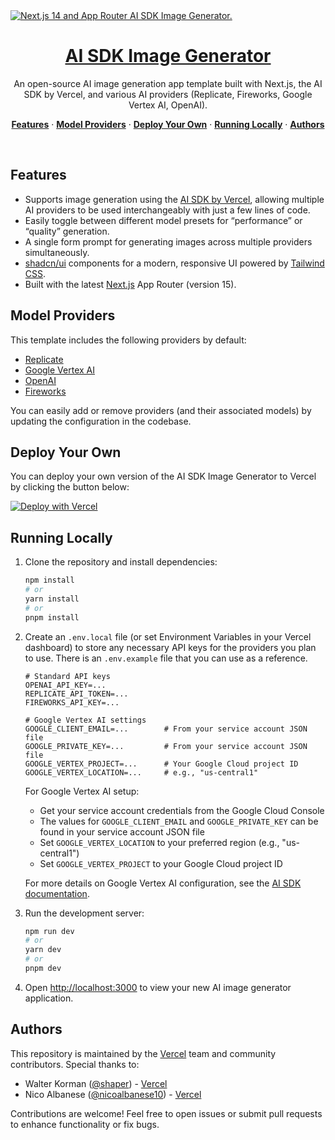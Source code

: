 <a href="https://ai-sdk-image-generator.vercel.app">
  <img alt="Next.js 14 and App Router AI SDK Image Generator." src="https://ai-sdk-image-generator.vercel.app/opengraph-image.png">
  <h1 align="center">AI SDK Image Generator</h1>
</a>

<p align="center">
  An open-source AI image generation app template built with Next.js, the AI SDK by Vercel, and various AI providers (Replicate, Fireworks, Google Vertex AI, OpenAI).
</p>

<p align="center">
  <a href="#features"><strong>Features</strong></a> ·
  <a href="#model-providers"><strong>Model Providers</strong></a> ·
  <a href="#deploy-your-own"><strong>Deploy Your Own</strong></a> ·
  <a href="#running-locally"><strong>Running Locally</strong></a> ·
  <a href="#authors"><strong>Authors</strong></a>
</p>
<br/>

## Features

- Supports image generation using the [AI SDK by Vercel](https://sdk.vercel.ai/docs), allowing multiple AI providers to be used interchangeably with just a few lines of code.
- Easily toggle between different model presets for “performance” or “quality” generation.
- A single form prompt for generating images across multiple providers simultaneously.
- [shadcn/ui](https://ui.shadcn.com/) components for a modern, responsive UI powered by [Tailwind CSS](https://tailwindcss.com).
- Built with the latest [Next.js](https://nextjs.org) App Router (version 15).

## Model Providers

This template includes the following providers by default:

- [Replicate](https://sdk.vercel.ai/providers/ai-sdk-providers/replicate)
- [Google Vertex AI](https://sdk.vercel.ai/providers/ai-sdk-providers/google-vertex)
- [OpenAI](https://sdk.vercel.ai/providers/ai-sdk-providers/openai)
- [Fireworks](https://sdk.vercel.ai/providers/ai-sdk-providers/fireworks)

You can easily add or remove providers (and their associated models) by updating the configuration in the codebase.

## Deploy Your Own

You can deploy your own version of the AI SDK Image Generator to Vercel by clicking the button below:

[![Deploy with Vercel](https://vercel.com/button)](https://vercel.com/new/clone?repository-url=https%3A%2F%2Fgithub.com%2Fvercel-labs%2Fai-sdk-image-generator&env=FIREWORKS_API_KEY,GOOGLE_CLIENT_EMAIL,GOOGLE_PRIVATE_KEY_ID,GOOGLE_VERTEX_LOCATION,GOOGLE_VERTEX_PROJECT,OPENAI_API_KEY,REPLICATE_API_TOKEN&envDescription=AI%20Provider%20API%20keys%20required%20for%20this%20demo.&envLink=https%3A%2F%2Fgithub.com%2Fvercel-labs%2Fai-sdk-image-generator&demo-title=AI%20SDK%20Image%20Generator&demo-description=%20%20An%20open-source%20AI%20image%20generation%20app%20template%20built%20with%20Next.js%2C%20the%20AI%20SDK%20by%20Vercel%2C%20and%20various%20AI%20providers%20(Replicate%2C%20Fireworks%2C%20Google%20Vertex%20AI%2C%20OpenAI).&demo-url=https%3A%2F%2Fai-sdk-image-generator.vercel.app%2F&demo-image=https%3A%2F%2Fai-sdk-image-generator.vercel.app%2Fopengraph-image.png)

## Running Locally

1. Clone the repository and install dependencies:
   ```bash
   npm install
   # or
   yarn install
   # or
   pnpm install
   ```

2. Create an `.env.local` file (or set Environment Variables in your Vercel dashboard) to store any necessary API keys for the providers you plan to use. There is an `.env.example` file that you can use as a reference.

   ```
   # Standard API keys
   OPENAI_API_KEY=...
   REPLICATE_API_TOKEN=...
   FIREWORKS_API_KEY=...

   # Google Vertex AI settings
   GOOGLE_CLIENT_EMAIL=...        # From your service account JSON file
   GOOGLE_PRIVATE_KEY=...         # From your service account JSON file
   GOOGLE_VERTEX_PROJECT=...      # Your Google Cloud project ID
   GOOGLE_VERTEX_LOCATION=...     # e.g., "us-central1"
   ```

   For Google Vertex AI setup:
   - Get your service account credentials from the Google Cloud Console
   - The values for `GOOGLE_CLIENT_EMAIL` and `GOOGLE_PRIVATE_KEY` can be found in your service account JSON file
   - Set `GOOGLE_VERTEX_LOCATION` to your preferred region (e.g., "us-central1")
   - Set `GOOGLE_VERTEX_PROJECT` to your Google Cloud project ID

   For more details on Google Vertex AI configuration, see the [AI SDK documentation](https://sdk.vercel.ai/providers/ai-sdk-providers/google-vertex#edge-runtime).

3. Run the development server:
   ```bash
   npm run dev
   # or
   yarn dev
   # or
   pnpm dev
   ```

4. Open [http://localhost:3000](http://localhost:3000) to view your new AI image generator application.

## Authors

This repository is maintained by the [Vercel](https://vercel.com) team and community contributors. Special thanks to:

- Walter Korman ([@shaper](https://x.com/shaper)) - [Vercel](https://vercel.com)
- Nico Albanese ([@nicoalbanese10](https://x.com/nicoalbanese10)) - [Vercel](https://vercel.com)

Contributions are welcome! Feel free to open issues or submit pull requests to enhance functionality or fix bugs.
